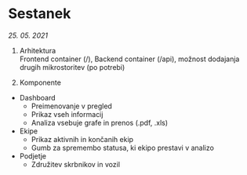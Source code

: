 # Sestanek
*25. 05. 2021*

1.	Arhitektura  
Frontend container (/), Backend container (/api), možnost dodajanja drugih mikrostoritev (po potrebi)

1.	Komponente
  *	Dashboard
    *	Preimenovanje v pregled
    *	Prikaz vseh informacij
    *	Analiza vsebuje grafe in prenos (.pdf, .xls)
  *	Ekipe
    *	Prikaz aktivnih in končanih ekip
	  *  Gumb za spremembo statusa, ki ekipo prestavi v analizo
  *	Podjetje
    *	Združitev skrbnikov in vozil
